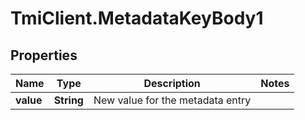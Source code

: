 # TmiClient.MetadataKeyBody1

## Properties
Name | Type | Description | Notes
------------ | ------------- | ------------- | -------------
**value** | **String** | New value for the metadata entry | 
